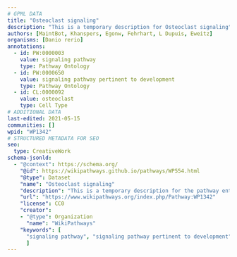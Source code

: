 ```yaml
---
# GPML DATA
title: "Osteoclast signaling"
description: "This is a temporary description for Osteoclast signaling"
authors: [MaintBot, Khanspers, Egonw, Fehrhart, L Dupuis, Eweitz]
organisms: [Danio rerio]
annotations:
  - id: PW:0000003
    value: signaling pathway
    type: Pathway Ontology
  - id: PW:0000650
    value: signaling pathway pertinent to development
    type: Pathway Ontology
  - id: CL:0000092
    value: osteoclast
    type: Cell Type
# ADDITIONAL DATA
last-edited: 2021-05-15
communities: []
wpid: "WP1342"
# STRUCTURED METADATA FOR SEO
seo:
  type: CreativeWork
schema-jsonld:
  - "@context": https://schema.org/
    "@id": https://wikipathways.github.io/pathways/WP554.html
    "@type": Dataset
    "name": "Osteoclast signaling"
    "description": "This is a temporary description for the pathway entitled: Osteoclast signaling"
    "url": "https://www.wikipathways.org/index.php/Pathway:WP1342"
    "license": CC0
    "creator":
    - "@type": Organization
      "name": "WikiPathways"
    "keywords": [
      "signaling pathway", "signaling pathway pertinent to development", "osteoclast",
      ]
---
```

